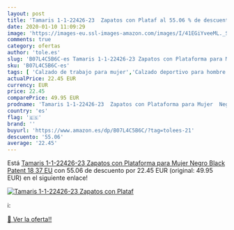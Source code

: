 ```yaml
---
layout: post
title: 'Tamaris 1-1-22426-23  Zapatos con Plataf al 55.06 % de descuento'
date: 2020-01-10 11:09:29
image: 'https://images-eu.ssl-images-amazon.com/images/I/41EGiYveeML._SL400_.jpg'
comments: true
category: ofertas
author: 'tole.es'
slug: 'B07L4C5B6C-es Tamaris 1-1-22426-23 Zapatos con Plataforma para Mujer...'
sku: 'B07L4C5B6C-es'
tags: [ 'Calzado de trabajo para mujer','Calzado deportivo para hombre','Calzado sanitario y de hostelería para mujer','Chanclas y sandalias de piscina para hombre','Sandalias y chanclas para niña','Zapatillas y calzado deportivo para hombre','Zapatos','Zapatos para hombre','Zapatos para mujer','Zapatos para niñas pequeñas','Zapatos y complementos','Zuecos sanitarios y de hostelería para mujer','Zuecos y mules para hombre','zapatos', ]
actualPrice: 22.45 EUR
currency: EUR
price: 22.45
comparePrice: 49.95 EUR
prodname: 'Tamaris 1-1-22426-23  Zapatos con Plataforma para Mujer  Negro  Black Patent 18   37 EU'
country: 'es'
flag: '🇪🇸'
brand: ''
buyurl: 'https://www.amazon.es/dp/B07L4C5B6C/?tag=tolees-21'
descuento: '55.06'
average: '22.45'
---
```


Está [Tamaris 1-1-22426-23  Zapatos con Plataforma para Mujer  Negro  Black Patent 18   37 EU](https://www.amazon.es/dp/B07L4C5B6C/?tag=tolees-21) con 55.06 de descuento por 22.45 EUR (original: 49.95 EUR) en el siguiente enlace!

[![Tamaris 1-1-22426-23  Zapatos con Plataf](https://images-eu.ssl-images-amazon.com/images/I/41EGiYveeML._SL400_.jpg)](https://www.amazon.es/dp/B07L4C5B6C/?tag=tolees-21)

ℹ️:


[🛒 Ver la oferta!!](https://www.amazon.es/dp/B07L4C5B6C/?tag=tolees-21)
